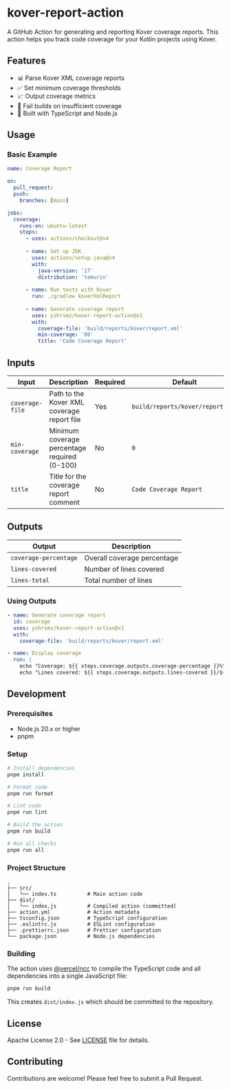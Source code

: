 # kover-report-action

A GitHub Action for generating and reporting Kover coverage reports. This action helps you track code coverage for your Kotlin projects using Kover.

## Features

- 📊 Parse Kover XML coverage reports
- ✅ Set minimum coverage thresholds
- 📈 Output coverage metrics
- 🎯 Fail builds on insufficient coverage
- 🚀 Built with TypeScript and Node.js

## Usage

### Basic Example

```yaml
name: Coverage Report

on:
  pull_request:
  push:
    branches: [main]

jobs:
  coverage:
    runs-on: ubuntu-latest
    steps:
      - uses: actions/checkout@v4
      
      - name: Set up JDK
        uses: actions/setup-java@v4
        with:
          java-version: '17'
          distribution: 'temurin'
      
      - name: Run tests with Kover
        run: ./gradlew koverXmlReport
      
      - name: Generate coverage report
        uses: yshrsmz/kover-report-action@v1
        with:
          coverage-file: 'build/reports/kover/report.xml'
          min-coverage: '80'
          title: 'Code Coverage Report'
```

## Inputs

| Input | Description | Required | Default |
|-------|-------------|----------|---------|
| `coverage-file` | Path to the Kover XML coverage report file | Yes | `build/reports/kover/report.xml` |
| `min-coverage` | Minimum coverage percentage required (0-100) | No | `0` |
| `title` | Title for the coverage report comment | No | `Code Coverage Report` |

## Outputs

| Output | Description |
|--------|-------------|
| `coverage-percentage` | Overall coverage percentage |
| `lines-covered` | Number of lines covered |
| `lines-total` | Total number of lines |

### Using Outputs

```yaml
- name: Generate coverage report
  id: coverage
  uses: yshrsmz/kover-report-action@v1
  with:
    coverage-file: 'build/reports/kover/report.xml'

- name: Display coverage
  run: |
    echo "Coverage: ${{ steps.coverage.outputs.coverage-percentage }}%"
    echo "Lines covered: ${{ steps.coverage.outputs.lines-covered }}/${{ steps.coverage.outputs.lines-total }}"
```

## Development

### Prerequisites

- Node.js 20.x or higher
- pnpm

### Setup

```bash
# Install dependencies
pnpm install

# Format code
pnpm run format

# Lint code
pnpm run lint

# Build the action
pnpm run build

# Run all checks
pnpm run all
```

### Project Structure

```
.
├── src/
│   └── index.ts          # Main action code
├── dist/
│   └── index.js          # Compiled action (committed)
├── action.yml            # Action metadata
├── tsconfig.json         # TypeScript configuration
├── .eslintrc.js          # ESLint configuration
├── .prettierrc.json      # Prettier configuration
└── package.json          # Node.js dependencies
```

### Building

The action uses [@vercel/ncc](https://github.com/vercel/ncc) to compile the TypeScript code and all dependencies into a single JavaScript file:

```bash
pnpm run build
```

This creates `dist/index.js` which should be committed to the repository.

## License

Apache License 2.0 - See [LICENSE](LICENSE) file for details.

## Contributing

Contributions are welcome! Please feel free to submit a Pull Request.

